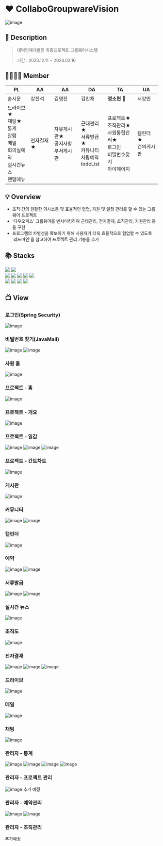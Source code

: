 # ♥️ CollaboGroupwareVision
![image](https://github.com/sohyeon67/CollaboGroupwareVision/assets/77038550/57033af7-aa07-4969-9624-ce8b2cc48e1f)

## 📝 Description
> 대덕인재개발원 최종프로젝트 그룹웨어시스템
> 
> 기간 : 2023.12.11 ~ 2024.02.16

## 👨‍👩‍👧‍👦 Member
|PL|AA|AA|DA|TA|UA|
|---|---|---|---|---|---|
|송시운|강진석|김영진|김민채|**정소현** 🙋|서강민|
|드라이브★<br>채팅★<br>통계<br>알람<br>메일<br>회의실예약<br>실시간뉴스<br>랜덤메뉴|전자결재★|자유게시판★<br>공지사항<br>부서게시판|근태관리★<br>서류발급★<br>커뮤니티<br>차량예약<br>todoList|프로젝트★<br>조직관리★<br>사원통합관리★<br>로그인<br>비밀번호찾기<br>마이페이지|캘린더★<br>건의게시판|

## 💡 Overview
- 조직 간의 원활한 의사소통 및 효율적인 협업, 자원 및 일정 관리를 할 수 있는 그룹웨어 프로젝트
- '다우오피스' 그룹웨어를 벤치마킹하여 근태관리, 전자결재, 조직관리, 자원관리 등을 구현
- 프로그램의 차별성을 확보하기 위해 사용자가 더욱 효율적으로 협업할 수 있도록 '레드마인'을 참고하여 프로젝트 관리 기능을 추가

## 📚 Stacks
<div>
  <img src="https://img.shields.io/badge/JAVA-007396?style=flat-square&logo=java&logoColor=white">
  <img src="https://img.shields.io/badge/Spring-6DB33F?style=flat-square&logo=Spring&logoColor=white"/>
  <br/>
  <img src="https://img.shields.io/badge/HTML5-E34F26?style=flat-square&logo=HTML5&logoColor=white"/>
  <img src="https://img.shields.io/badge/CSS-1572B6?style=flat-square&logo=CSS3&logoColor=white"/>
  <img src="https://img.shields.io/badge/JavaScript-F7DF1E?style=flat-square&logo=JavaScript&logoColor=white"/>
  <img src="https://img.shields.io/badge/jQuery-0769AD?style=flat-square&logo=jQuery&logoColor=white"/>
  <img src="https://img.shields.io/badge/Bootstrap-7952B3?style=flat-square&logo=Bootstrap&logoColor=white"/>
  <br/>
  <img src="https://img.shields.io/badge/Oracle-F80000?style=flat-square&logo=Oracle&logoColor=white"/>
  <img src="https://img.shields.io/badge/Eclipse IDE-2C2255?style=flat-square&logo=Eclipse IDE&logoColor=white"/>
  <img src="https://img.shields.io/badge/Apache Tomcat-F8DC75?style=flat-square&logo=Apache Tomcat&logoColor=black"/>
  <img src="https://img.shields.io/badge/Redmine-B32024?style=flat-square&logo=Redmine&logoColor=white"/>
</div>

## 📺 View
### 로그인(Spring Security)
![image](https://github.com/sohyeon67/CollaboGroupwareVision/assets/77038550/22203742-b927-4a0f-a016-10de6a3dbfc9)

### 비밀번호 찾기(JavaMail)
![image](https://github.com/sohyeon67/CollaboGroupwareVision/assets/77038550/81ba95dc-4999-4986-bda4-945d8ff57e3d)
![image](https://github.com/sohyeon67/CollaboGroupwareVision/assets/77038550/5314255c-b6f9-4061-bfc2-06dec80e8328)

### 사원 홈
![image](https://github.com/sohyeon67/CollaboGroupwareVision/assets/77038550/9ca4a15d-4812-4f8f-ad4f-97be84a80e13)

### 프로젝트 - 홈
![image](https://github.com/sohyeon67/CollaboGroupwareVision/assets/77038550/a8815888-0dd7-41b8-929a-ba26e0e8813b)

### 프로젝트 - 개요
![image](https://github.com/sohyeon67/CollaboGroupwareVision/assets/77038550/090cd015-454b-4765-bfb8-314fcc887575)

### 프로젝트 - 일감
![image](https://github.com/sohyeon67/CollaboGroupwareVision/assets/77038550/67a42e1a-e3c2-4f46-b6df-18f12c0d577e)
![image](https://github.com/sohyeon67/CollaboGroupwareVision/assets/77038550/ef60acb1-9977-4cc0-95ff-60c14d0fbd53)
![image](https://github.com/sohyeon67/CollaboGroupwareVision/assets/77038550/3741cc0c-b98e-4769-a7dd-f368b559d553)

### 프로젝트 - 간트차트
![image](https://github.com/sohyeon67/CollaboGroupwareVision/assets/77038550/d25d1397-8bd6-460e-a545-1a0621b058dd)

### 게시판
![image](https://github.com/sohyeon67/CollaboGroupwareVision/assets/77038550/bb52a4f6-0956-4c68-ae9c-38c5df27b1d0)

### 커뮤니티
![image](https://github.com/sohyeon67/CollaboGroupwareVision/assets/77038550/70b7f23e-5950-4bef-b4d9-dadf73b84018)
![image](https://github.com/sohyeon67/CollaboGroupwareVision/assets/77038550/714d0381-3181-4544-98f4-65e3ba771975)

### 캘린더
![image](https://github.com/sohyeon67/CollaboGroupwareVision/assets/77038550/2d94a564-4c89-4f86-9b46-4ac60f42ff1d)

### 예약
![image](https://github.com/sohyeon67/CollaboGroupwareVision/assets/77038550/f6f35797-3fc1-4827-8c92-967aafd845fe)
![image](https://github.com/sohyeon67/CollaboGroupwareVision/assets/77038550/213932e6-70e4-4397-b569-5a1cf872323e)

### 서류발급
![image](https://github.com/sohyeon67/CollaboGroupwareVision/assets/77038550/95bd56bf-cb4c-4ca8-960c-c3b13a8eb0e0)
![image](https://github.com/sohyeon67/CollaboGroupwareVision/assets/77038550/07f68f3b-4b6d-4b67-ab43-b30c4adfd426)

### 실시간 뉴스
![image](https://github.com/sohyeon67/CollaboGroupwareVision/assets/77038550/2ac9515f-4008-4a2e-8f97-c35b95ff765b)

### 조직도
![image](https://github.com/sohyeon67/CollaboGroupwareVision/assets/77038550/6cb69603-55e2-4f24-9292-4cf5bdf36eff)

### 전자결재
![image](https://github.com/sohyeon67/CollaboGroupwareVision/assets/77038550/d0670c3e-d677-4c97-b197-457ad7b1461b)
![image](https://github.com/sohyeon67/CollaboGroupwareVision/assets/77038550/ccd3f763-5d33-4449-b5b3-e8e433854fa3)
![image](https://github.com/sohyeon67/CollaboGroupwareVision/assets/77038550/d1aa1932-22af-42ec-9990-39879c116474)

### 드라이브
![image](https://github.com/sohyeon67/CollaboGroupwareVision/assets/77038550/1f7f425a-f2ae-4b93-ae96-5bf95bc0b5a8)

### 메일
![image](https://github.com/sohyeon67/CollaboGroupwareVision/assets/77038550/6ad61037-2512-42ef-ad17-1a5d5db26a8e)

### 채팅
![image](https://github.com/sohyeon67/CollaboGroupwareVision/assets/77038550/b01b707a-6a5f-448f-8911-d61936e82637)

### 관리자 - 통계
![image](https://github.com/sohyeon67/CollaboGroupwareVision/assets/77038550/3eb915d8-1848-4117-bac3-f38829c70be7)
![image](https://github.com/sohyeon67/CollaboGroupwareVision/assets/77038550/1032c27f-05bb-421e-a446-0ff9cc5e47ea)
![image](https://github.com/sohyeon67/CollaboGroupwareVision/assets/77038550/97643db0-8674-49e3-8bb8-e1f024afd3b7)
![image](https://github.com/sohyeon67/CollaboGroupwareVision/assets/77038550/021ca78e-681e-4564-94d6-8cb851fdea45)


### 관리자 - 프로젝트 관리
![image](https://github.com/sohyeon67/CollaboGroupwareVision/assets/77038550/36e60cb2-4e6b-449a-9965-874aea323ccd)
추가 예정


### 관리자 - 예약관리
![image](https://github.com/sohyeon67/CollaboGroupwareVision/assets/77038550/f88009ea-a60c-4de5-a193-1629c40e47a5)
![image](https://github.com/sohyeon67/CollaboGroupwareVision/assets/77038550/057707dc-3ad3-47aa-8cce-9a2fd25d72db)

### 관리자 - 조직관리
추가예정



